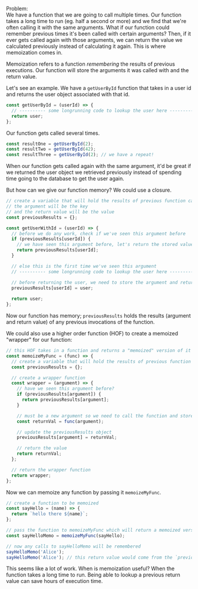 Problem:  
We have a function that we are going to call multiple times. Our function takes a long time to run (eg. half a second or more) and we find that we're often calling it with the same arguments. What if our function could remember previous times it's been called with certain arguments? Then, if it ever gets called again with those arguments, we can return the value we calculated previously instead of calculating it again. This is where memoization comes in.

Memoization refers to a function _remembering_ the results of previous executions. Our function will store the arguments it was called with and the return value.

Let's see an example. We have a `getUserById` function that takes in a user id and returns the user object associated with that id.

```js
const getUserById = (userId) => {
  // ---------- some longrunning code to lookup the user here ----------
  return user;
};
```

Our function gets called several times.

```js
const resultOne = getUserById(2);
const resultTwo = getUserById(42);
const resultThree = getUserById(2); // we have a repeat!
```

When our function gets called again with the same argument, it'd be great if we returned the user object we retrieved previously instead of spending time going to the database to get the user again. 

But how can we give our function memory? We could use a closure.

```js
// create a variable that will hold the results of previous function calls
// the argument will be the key
// and the return value will be the value
const previousResults = {};

const getUserWithId = (userId) => {
  // before we do any work, check if we've seen this argument before
  if (previousResults[userId]) {
    // we have seen this argument before, let's return the stored value
    return previousResults[userId];
  }

  // else this is the first time we've seen this argument
  // ---------- some longrunning code to lookup the user here ----------

  // before returning the user, we need to store the argument and return value in the previousResults object
  previousResults[userId] = user;
  
  return user;
};
```

Now our function has memory; `previousResults` holds the results (argument and return value) of any previous invocations of the function.

We could also use a higher order function (HOF) to create a memoized "wrapper" for our function:

```js
// this HOF takes in a function and returns a "memoized" version of it
const memoizeMyFunc = (func) => {
  // create a variable that will hold the results of previous function calls
  const previousResults = {};

  // create a wrapper function
  const wrapper = (argument) => {
    // have we seen this argument before?
    if (previousResults[argument]) {
      return previousResults[argument];
    }

    // must be a new argument so we need to call the function and store the return value
    const returnVal = func(argument);

    // update the previousResults object
    previousResults[argument] = returnVal;

    // return the value
    return returnVal;
  };

  // return the wrapper function
  return wrapper;
};
```

Now we can memoize any function by passing it `memoizeMyFunc`.

```js
// create a function to be memoized
const sayHello = (name) => {
  return `hello there ${name}`;
};

// pass the function to memoizeMyFunc which will return a memoized version
const sayHelloMemo = memoizeMyFunc(sayHello);

// now any calls to sayHelloMemo will be remembered
sayHelloMemo('Alice');
sayHelloMemo('Alice'); // this return value would come from the `previousResults` object instead of being calculated
```

This seems like a lot of work. When is memoization useful? When the function takes a long time to run. Being able to lookup a previous return value can save hours of execution time.
